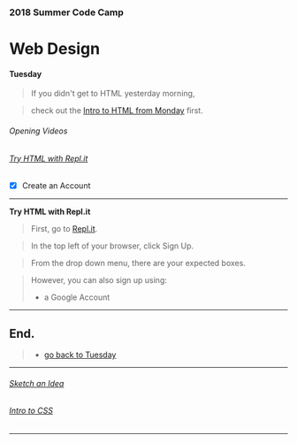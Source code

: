 ### 2018 Summer Code Camp
# Web Design

#### Tuesday

> If you didn't get to HTML yesterday morning, 

> check out the [Intro to HTML from Monday](monday-intro-to-html.md) first.

###### Opening Videos

###### [Try HTML with Repl.it](tuesday-replit.md)

- [x] Create an Account

***

**Try HTML with Repl.it** 

> First, go to [Repl.it](https://repl.it).

> In the top left of your browser, click Sign Up.

> From the drop down menu, there are your expected boxes.

> However, you can also sign up using: 
> - a Google Account

***

## End.

> - [go back to Tuesday](tuesday.md)

***

###### [Sketch an Idea](tuesday-ideas.md)

###### [Intro to CSS](tuesday-intro-to-css.md)

***
